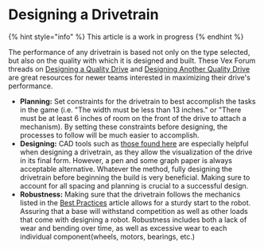 # Designing a Drivetrain

{% hint style="info" %}
This article is a work in progress
{% endhint %}

The performance of any drivetrain is based not only on the type selected, but also on the quality with which it is designed and built. These Vex Forum threads on [Designing a Quality Drive](https://www.vexforum.com/t/designing-a-quality-drive/81850) and [Designing Another Quality Drive](https://www.vexforum.com/t/designing-another-quality-drive/90920) are great resources for newer teams interested in maximizing their drive's performance.

* **Planning:** Set constraints for the drivetrain to best accomplish the tasks in the game (i.e. "The width must be less than 13 inches." or "There must be at least 6 inches of room on the front of the drive to attach a mechanism). By setting these constraints before designing, the processes to follow will be much easier to accomplish.
* **Designing:** CAD tools such as [those found here](broken-reference) are especially helpful when designing a drivetrain, as they allow the visualization of the drive in its final form. However, a pen and some graph paper is always acceptable alternative. Whatever the method, fully designing the drivetrain before beginning the build is very beneficial. Making sure to account for all spacing and planning is crucial to a successful design.&#x20;
* **Robustness:** Making sure that the drivetrain follows the mechanics listed in the [Best Practices](best-practices.md) article allows for a sturdy start to the robot. Assuring that a base will withstand competition as well as other loads that come with designing a robot. Robustness includes both a lack of wear and bending over time, as well as excessive wear to each individual component(wheels, motors, bearings, etc.)
